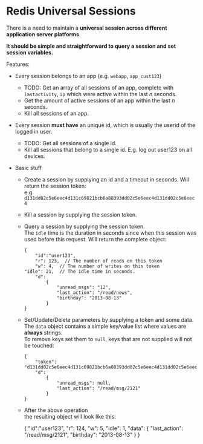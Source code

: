 # Redis Universal Sessions

There is a need to maintain a **universal session across different application server platforms**.

**It should be simple and straightforward to query a session and set session variables.**

Features:

* Every session belongs to an app (e.g. `webapp`, `app_cust123`)
  * TODO: Get an array of all sessions of an app, complete with `lastactivity`, `ip` which were active within the last *n* seconds.
  * Get the amount of active sessions of an app within the last *n* seconds.
  * Kill all sessions of an app.

* Every session **must have** an unique id, which is usually the userid of the logged in user.
  * TODO: Get all sessions of a single id.
  * Kill all sessions that belong to a single id. E.g. log out user123 on all devices.

* Basic stuff
  * Create a session by supplying an id and a timeout in seconds. Will return the session token:  
  e.g. `d131dd02c5e6eec4d131c69821bcb6a88393dd02c5e6eec4d131dd02c5e6eec4`
  * Kill a session by supplying the session token.
  * Query a session by supplying the session token.  
    The `idle` time is the duration in seconds since when this session was used before this request.
    Will return the complete object:  
  	
  		{  
  			"id":"user123",
  			"r": 123,  // The number of reads on this token
  			"w": 4,  // The number of writes on this token
        "idle": 21,  // The idle time in seconds.
  			"d":
  				{
  					"unread_msgs": "12",
  					"last_action": "/read/news",
  					"birthday": "2013-08-13"
  				}
  		}
 
  * Set/Update/Delete parameters by supplying a token and some data.  
  The `data` object contains a simple key/value list where values are **always** strings.  
  To remove keys set them to `null`, keys that are not supplied will not be touched:  
  
  		{
  			"token": "d131dd02c5e6eec4d131c69821bcb6a88393dd02c5e6eec4d131dd02c5e6eec4",
  			"d":
  				{
  					"unread_msgs": null,
  					"last_action": "/read/msg/2121"
  				}
  		}
  		
   * After the above operation  
   the resulting object will look like this:    
   
   		{
   			"id":"user123",
   			"r": 124,
   			"w": 5,
        "idle": 1,
   			"data": {
   				"last_action": "/read/msg/2121",
   				"birthday": "2013-08-13"
   			}
   		}
   